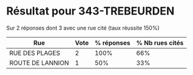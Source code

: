 # Résultat pour 343-TREBEURDEN

Sur 2 réponses dont 3 avec une rue cité (taux réussite 150%)

| Rue | Vote | % réponses | % Nb rues cités|
|-----|------|------------|----------------|
| RUE DES PLAGES | 2 | 100% | 66%|
| ROUTE DE LANNION | 1 | 50% | 33%|
